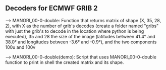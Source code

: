 ## Decoders for ECMWF GRIB 2

–> MANORI_00-0-double:
   Function that returns matrix of shape (X, 35, 28, 2), with X as the number of grib's decodes (create a folder named "gribs" with just the grib's to decode in the location where python is being executed), 35 and 28 the size of the image (latitudes between 41.4° and 38.0° and longitudes between -3.6° and -0.9°), and the two components 100u and 100v
   
–> MANORI_00-0-double(demo): Script that uses MANORI_00-0-double function to print in shell the created matrix and its shape.
